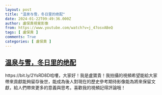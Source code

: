 ```yaml
---
layout: post
title: "温泉与雪，冬日里的绝配"
date: 2024-01-22T09:49:36.000Z
author: 盧保貴視覺影像
from: https://www.youtube.com/watch?v=j_47osvABeQ
tags: [ 盧保貴 ]
comments: True
categories: [ 盧保貴 ]
---
```

<!--1705916976000-->
[温泉与雪，冬日里的绝配](https://www.youtube.com/watch?v=j_47osvABeQ)
------

<div>
https://bit.ly/2YsRD8D哈嘍，大家好！我是盧寶貴！我拍攝的視頻希望能給大家帶來貢獻能夠留存後世，能成為後人對現在的歷史參考期待影像能為將來保留文獻，給人們帶來更多的意義與思考。喜歡我的視頻記得評論哦！
</div>
